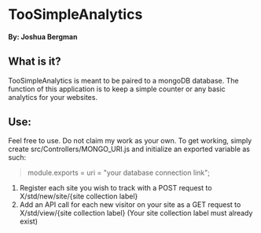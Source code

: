 # TooSimpleAnalytics

#### By: Joshua Bergman

## What is it?

TooSimpleAnalytics is meant to be paired to a mongoDB database. The function of this application is to keep a simple counter or any basic analytics for your websites.

## Use:

Feel free to use. Do not claim my work as your own. To get working, simply create src/Controllers/MONGO_URI.js and initialize an exported variable as such:

> module.exports = uri = "your database connection link";

1. Register each site you wish to track with a POST request to X/std/new/site/{site collection label}
2. Add an API call for each new visitor on your site as a GET request to X/std/view/{site collection label} (Your site collection label must already exist)

